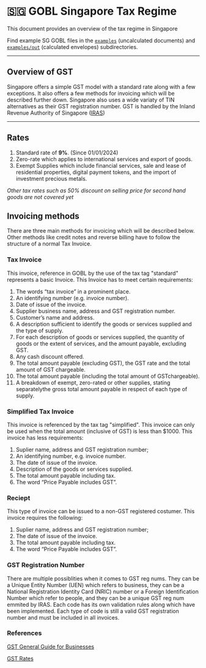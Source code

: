 # 🇸🇬 GOBL Singapore Tax Regime

This document provides an overview of the tax regime in Singapore

Find example SG GOBL files in the [`examples`](../../examples/sg) (uncalculated documents) and [`examples/out`](../../examples/sg/out) (calculated envelopes) subdirectories.

---

## Overview of GST

Singapore offers a simple GST model with a standard rate along with a few exceptions. It also offers a few methods for invoicing which will be described further down. Singapore also uses a wide variaty of TIN alternatives as their GST registration number. GST is handled by the Inland Revenue Authority of Singapore ([IRAS](https://www.iras.gov.sg/taxes/goods-services-tax-(gst)))

---

## Rates

1. Standard rate of **9%**. (Since 01/01/2024)
2. Zero-rate which applies to international services and export of goods.
3. Exempt Supplies which include financial services, sale and lease of residential properties, digital payment tokens, and the import of investment precious metals.

*Other tax rates such as 50% discount on selling price for second hand goods are not covered yet*

## Invoicing methods

There are three main methods for invoicing which will be described below. Other methods like credit notes and reverse billing have to follow the structure of a normal Tax Invoice.

### Tax Invoice

This invoice, reference in GOBL by the use of the tax tag "standard" represents a basic Invoice. This Invoice has to meet certain requirements:

1. The words “tax invoice” in a prominent place.
2. An identifying number (e.g. invoice number).
3. Date of issue of the invoice.
4. Supplier business name, address and GST registration number.
5. Customer’s name and address.
6. A description sufficient to identify the goods or services supplied and the type of supply.
7. For each description of goods or services supplied, the quantity of goods or the extent of services, and the amount payable, excluding GST.
8. Any cash discount offered.
9. The total amount payable (excluding GST), the GST rate and the total amount of GST chargeable.
10. The total amount payable (including the total amount of GSTchargeable).
11. A breakdown of exempt, zero-rated or other supplies, stating separatelythe gross total amount payable in respect of each type of supply.

### Simplified Tax Invoice

This invoice is referenced by the tax tag "simplified". This invoice can only be used when the total amount (inclusive of GST) is less than $1000. This invoice has less requirements:

1. Suplier name, address and GST registration number;
2. An identifying number, e.g. invoice number.
3. The date of issue of the invoice.
4. Description of the goods or services supplied.
5. The total amount payable including tax.
6. The word “Price Payable includes GST”.

### Reciept

This type of invoice can be issued to a non-GST registered costumer. This invoice requires the following:

1. Suplier name, address and GST registration number;
2. The date of issue of the invoice.
3. The total amount payable including tax.
4. The word “Price Payable includes GST”.

### GST Registration Number

There are multiple possiblities when it comes to GST reg nums. They can be a Unique Entity Number (UEN) which refers to business, they can be a National Registration Identity Card (NRIC) number or a Foreign Identification Number which refer to people, and they can be a unique GST reg num emmited by IRAS. Each code has its own validation rules along which have been implemented. Each type of code is still a valid GST registration number and must be included in all invoices.

### References

[GST General Guide for Businesses](https://www.iras.gov.sg/media/docs/default-source/e-tax/etaxguide_gst_gst-general-guide-for-businesses(1).pdf?sfvrsn=8a66716d_97)

[GST Rates](https://www.iras.gov.sg/taxes/goods-services-tax-(gst)/basics-of-gst/current-gst-rates)




